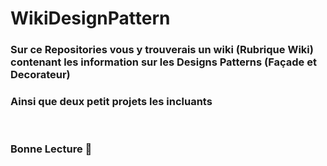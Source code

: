 <h1> WikiDesignPattern </h1>

<h3> Sur ce Repositories vous y trouverais un wiki (Rubrique Wiki) contenant les information sur les Designs Patterns (Façade et Decorateur)</h3>
<h3>Ainsi que deux petit projets les incluants</h3>
<br>
<h3>Bonne Lecture 📖</h3>
